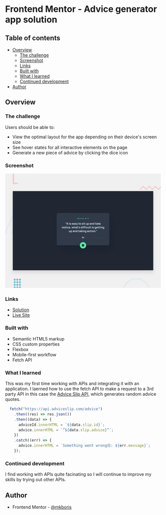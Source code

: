 # Frontend Mentor - Advice generator app solution

## Table of contents

- [Overview](#overview)
  - [The challenge](#the-challenge)
  - [Screenshot](#screenshot)
  - [Links](#links)
  - [Built with](#built-with)
  - [What I learned](#what-i-learned)
  - [Continued development](#continued-development)
- [Author](#author)

## Overview

### The challenge

Users should be able to:

- View the optimal layout for the app depending on their device's screen size
- See hover states for all interactive elements on the page
- Generate a new piece of advice by clicking the dice icon

### Screenshot

![](./design/desktop-preview.jpg)

### Links

- [Solution](https://github.com/mkboris/Advice-generator-app)
- [Live Site](https://advice-generator-app-omega-beryl.vercel.app/)

### Built with

- Semantic HTML5 markup
- CSS custom properties
- Flexbox
- Mobile-first workflow
- Fetch API

### What I learned

This was my first time working with APIs and integrating it with an application. I laerned how to use the fetch API to make a request to a 3rd party API in this case the [Advice Slip API](https://api.adviceslip.com/), which generates random advice quotes.

```js
  fetch("https://api.adviceslip.com/advice")
    .then((res) => res.json())
    .then((data) => {
      adviceId.innerHTML = `${data.slip.id}`;
      advice.innerHTML = `”${data.slip.advice}”`;
    })
    .catch((err) => {
      advice.innerHTML = `Something went wrong😢: ${err.message}`;
    });
```

### Continued development

I find working with APIs quite facinating so I will continue to improve my skills by trying out other APIs.

## Author

- Frontend Mentor - [@mkboris](https://www.frontendmentor.io/profile/mkboris)
